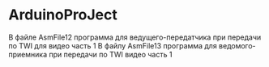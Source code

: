 # ArduinoProJect
В файле AsmFile12 программа для ведущего-передатчика при передачи по TWI для видео часть 1
В файлу AsmFile13 программа для ведомого-приемника при передачи по TWI видео часть 1
